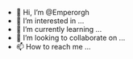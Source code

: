 - 👋 Hi, I’m @Emperorgh
- 👀 I’m interested in ...
- 🌱 I’m currently learning ...
- 💞️ I’m looking to collaborate on ...
- 📫 How to reach me ...

<!---
Emperorgh/Emperorgh is a ✨ special ✨ repository because its `README.md` (this file) appears on your GitHub profile.
You can click the Preview link to take a look at your changes.
--->
